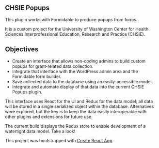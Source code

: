 ## CHSIE Popups

This plugin works with Formidable to produce popups from forms.

It is a custom project for the University of Washington Center for Health Sciences Interprofessional Education, Research and Practice (CHSIE).

## Objectives

- Create an interface that allows non-coding admins to build custom popups for grant-related data collection.
- Integrate that interface with the WordPress admin area and the Formidable form builder.
- Save collected data to the database using an easily-accessible model.
- Integrate and automate display of that data into the current CHSIE Popups plugin.

This interface uses React for the UI and Redux for the data model; all data will be stored in a single serialized object within the database.
Alternatives were explored, but the key is to keep the data easily interoperable with other plugins and extensions for future use.

The current build displays the Redux store to enable development of a watertight data model.  Take a look!


This project was bootstrapped with [Create React App](https://github.com/facebook/create-react-app).
